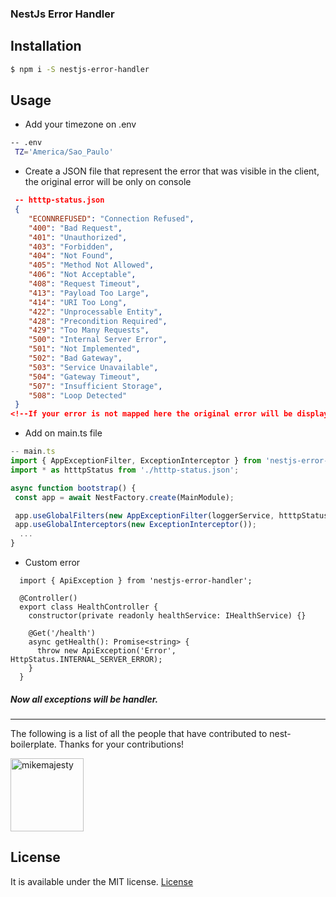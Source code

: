 ### NestJs Error Handler

## Installation
```bash
$ npm i -S nestjs-error-handler
```


## Usage

 - Add your timezone on .env
  ```bash
  -- .env
   TZ='America/Sao_Paulo'
  ```
   - Create a JSON file that represent the error that was visible in the client, the original error will be only on console
  ```json
   -- htttp-status.json
   {
      "ECONNREFUSED": "Connection Refused",
      "400": "Bad Request",
      "401": "Unauthorized",
      "403": "Forbidden",
      "404": "Not Found",
      "405": "Method Not Allowed",
      "406": "Not Acceptable",
      "408": "Request Timeout",
      "413": "Payload Too Large",
      "414": "URI Too Long",
      "422": "Unprocessable Entity",
      "428": "Precondition Required",
      "429": "Too Many Requests",
      "500": "Internal Server Error",
      "501": "Not Implemented",
      "502": "Bad Gateway",
      "503": "Service Unavailable",
      "504": "Gateway Timeout",
      "507": "Insufficient Storage",
      "508": "Loop Detected"
   }
  <!--If your error is not mapped here the original error will be displayed in the client.-->
  ```
   
   - Add on main.ts file
```js
-- main.ts
import { AppExceptionFilter, ExceptionInterceptor } from 'nestjs-error-handler';
import * as htttpStatus from './htttp-status.json';

async function bootstrap() {
 const app = await NestFactory.create(MainModule);

 app.useGlobalFilters(new AppExceptionFilter(loggerService, htttpStatus, process.env.TZ));
 app.useGlobalInterceptors(new ExceptionInterceptor());
  ...
}
```

  - Custom error
  ```
    import { ApiException } from 'nestjs-error-handler';
  
    @Controller()
    export class HealthController {
      constructor(private readonly healthService: IHealthService) {}
    
      @Get('/health')
      async getHealth(): Promise<string> {
        throw new ApiException('Error', HttpStatus.INTERNAL_SERVER_ERROR);
      }
    }
  ```
##### Now all exceptions will be handler.

---

The following is a list of all the people that have contributed to nest-boilerplate. Thanks for your contributions!

[<img alt="mikemajesty" src="https://avatars1.githubusercontent.com/u/11630212?s=460&v=4&s=117" width="117">](https://github.com/mikemajesty)

## License

It is available under the MIT license.
[License](https://opensource.org/licenses/mit-license.php)

